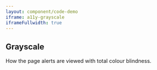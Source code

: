 ```yaml
---
layout: component/code-demo
iframe: a11y-grayscale
iframeFullwidth: true
---
```

## Grayscale

How the page alerts are viewed with total colour blindness.
